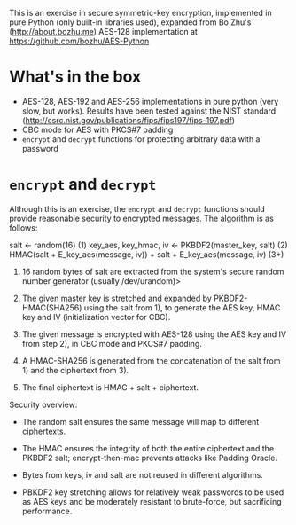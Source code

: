 This is an exercise in secure symmetric-key encryption, implemented in pure
Python (only built-in libraries used), expanded from Bo Zhu's (http://about.bozhu.me)
AES-128 implementation at https://github.com/bozhu/AES-Python

# What's in the box

- AES-128, AES-192 and AES-256 implementations in pure python (very slow, but
  works).
  Results have been tested against the NIST standard (http://csrc.nist.gov/publications/fips/fips197/fips-197.pdf)
- CBC mode for AES with PKCS#7 padding
- `encrypt` and `decrypt` functions for protecting arbitrary data with a
  password

# `encrypt` and `decrypt`

Although this is an exercise, the `encrypt` and `decrypt` functions should
provide reasonable security to encrypted messages. The algorithm is as follows:

salt <- random(16)                                                        (1)
key_aes, key_hmac, iv <- PKBDF2(master_key, salt)                         (2)
HMAC(salt + E_key_aes(message, iv)) + salt + E_key_aes(message, iv)       (3+)


1) 16 random bytes of salt are extracted from the system's secure random number
generator (usually /dev/urandom)>

2) The given master key is stretched and expanded by PKBDF2-HMAC(SHA256) using
the salt from 1), to generate the AES key, HMAC key and IV (initialization
vector for CBC).

3) The given message is encrypted with AES-128 using the AES key and IV from
step 2), in CBC mode and PKCS#7 padding.

4) A HMAC-SHA256 is generated from the concatenation of the salt from 1) and
the ciphertext from 3).

5) The final ciphertext is HMAC + salt + ciphertext.



Security overview:

- The random salt ensures the same message will map to different ciphertexts.

- The HMAC ensures the integrity of both the entire ciphertext and the PKBDF2
  salt; encrypt-then-mac prevents attacks like Padding Oracle.

- Bytes from keys, iv and salt are not reused in different algorithms.

- PBKDF2 key stretching allows for relatively weak passwords to be used as AES
  keys and be moderately resistant to brute-force, but sacrificing performance.
